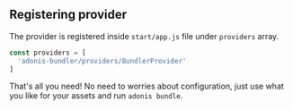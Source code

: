 ## Registering provider

The provider is registered inside `start/app.js` file under `providers` array.

```js
const providers = [
  'adonis-bundler/providers/BundlerProvider'
]
```

That's all you need!
No need to worries about configuration, just use what you like for your assets and run `adonis bundle`.